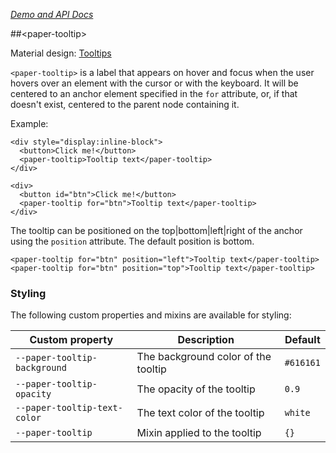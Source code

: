 
<!---

This README is automatically generated from the comments in these files:
paper-tooltip.html

Edit those files, and our readme bot will duplicate them over here!
Edit this file, and the bot will squash your changes :)

-->

_[Demo and API Docs](https://elements.polymer-project.org/elements/paper-tooltip)_


##&lt;paper-tooltip&gt;


Material design: [Tooltips](https://www.google.com/design/spec/components/tooltips.html)

`<paper-tooltip>` is a label that appears on hover and focus when the user
hovers over an element with the cursor or with the keyboard. It will be centered
to an anchor element specified in the `for` attribute, or, if that doesn't exist,
centered to the parent node containing it.

Example:

    <div style="display:inline-block">
      <button>Click me!</button>
      <paper-tooltip>Tooltip text</paper-tooltip>
    </div>

    <div>
      <button id="btn">Click me!</button>
      <paper-tooltip for="btn">Tooltip text</paper-tooltip>
    </div>

The tooltip can be positioned on the top|bottom|left|right of the anchor using
the `position` attribute. The default position is bottom.

    <paper-tooltip for="btn" position="left">Tooltip text</paper-tooltip>
    <paper-tooltip for="btn" position="top">Tooltip text</paper-tooltip>

### Styling

The following custom properties and mixins are available for styling:

Custom property | Description | Default
----------------|-------------|----------
`--paper-tooltip-background` | The background color of the tooltip | `#616161`
`--paper-tooltip-opacity` | The opacity of the tooltip | `0.9`
`--paper-tooltip-text-color` | The text color of the tooltip | `white`
`--paper-tooltip` | Mixin applied to the tooltip | `{}`


